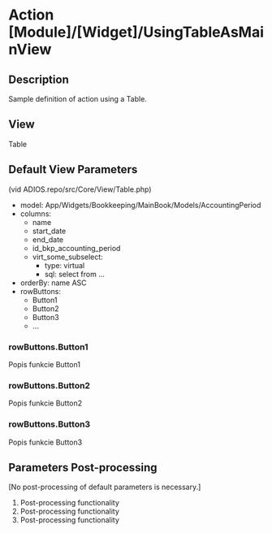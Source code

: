 # Action [Module]/[Widget]/UsingTableAsMainView

## Description

Sample definition of action using a Table.

## View

Table

## Default View Parameters

(vid ADIOS.repo/src/Core/View/Table.php)

* model: App/Widgets/Bookkeeping/MainBook/Models/AccountingPeriod
* columns:
  * name
  * start_date
  * end_date
  * id_bkp_accounting_period
  * virt_some_subselect:
    * type: virtual
    * sql: select from ...
* orderBy: name ASC
* rowButtons:
  * Button1
  * Button2
  * Button3
  * ...

### rowButtons.Button1

Popis funkcie Button1

### rowButtons.Button2

Popis funkcie Button2

### rowButtons.Button3

Popis funkcie Button3

## Parameters Post-processing

[No post-processing of default parameters is necessary.]

  1. Post-processing functionality
  2. Post-processing functionality
  3. Post-processing functionality